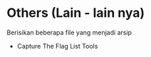 # Others (Lain - lain nya)
<p>Berisikan beberapa file yang menjadi arsip</p>
<ul>
  <li>Capture The Flag List Tools<br>
  <img src="">
  </li>
</ul>
